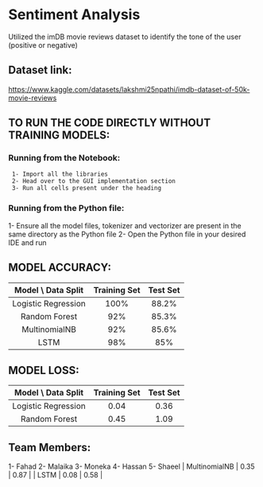 # Sentiment Analysis
  Utilized the imDB movie reviews dataset to identify the tone of the user (positive or negative)

## Dataset link: 
  https://www.kaggle.com/datasets/lakshmi25npathi/imdb-dataset-of-50k-movie-reviews

## **TO RUN THE CODE DIRECTLY WITHOUT TRAINING MODELS**:
### Running from the Notebook:
     1- Import all the libraries
     2- Head over to the GUI implementation section
     3- Run all cells present under the heading
     
### Running from the Python file:
   1- Ensure all the model files, tokenizer and vectorizer are present in the same directory as the Python file
   2- Open the Python file in your desired IDE and run

## **MODEL ACCURACY**:
  |Model \ Data Split| Training Set | Test Set |
  |:---:|:---:|:---:|
  | Logistic Regression | 100% | 88.2%  |
  | Random Forest | 92% | 85.3% |
  | MultinomialNB | 92% | 85.6% |
  | LSTM |  98% |  85% |

## **MODEL LOSS**:
  |Model \ Data Split| Training Set | Test Set |
  |:---:|:---:|:---:|
  | Logistic Regression | 0.04 | 0.36  |
  | Random Forest | 0.45 | 1.09 |

## Team Members:
1- Fahad
2- Malaika
3- Moneka
4- Hassan
5- Shaeel
  | MultinomialNB | 0.35 | 0.87 |
  | LSTM |  0.08 |  0.58 |
